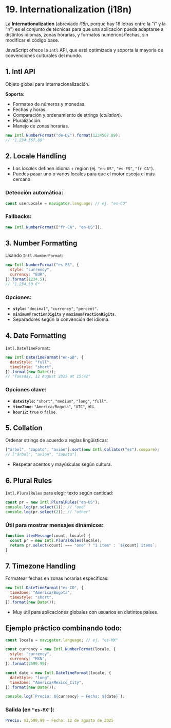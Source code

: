 # 19. Internationalization (i18n)

La **Internationalization** (abreviado _i18n_, porque hay 18 letras entre la "i" y la "n") es el conjunto de técnicas para que una aplicación pueda adaptarse a distintos idiomas, zonas horarias, y formatos numéricos/fechas, sin modificar el código base.

JavaScript ofrece la `Intl` API, que está optimizada y soporta la mayoría de convenciones culturales del mundo.

## 1. Intl API

Objeto global para internacionalización.

**Soporta:**

- Formateo de números y monedas.
- Fechas y horas.
- Comparación y ordenamiento de strings (_collation_).
- Pluralización.
- Manejo de zonas horarias.

```javascript
new Intl.NumberFormat("de-DE").format(1234567.89);
// "1.234.567,89"
```

## 2. Locale Handling

- Los _locales_ definen idioma + región (ej. `"en-US"`, `"es-ES"`, `"fr-CA"`).
- Puedes pasar uno o varios locales para que el motor escoja el más cercano.

### Detección automática:

```javascript
const userLocale = navigator.language; // ej. "es-CO"
```

### Fallbacks:

```javascript
new Intl.NumberFormat(["fr-CA", "en-US"]);
```

## 3. Number Formatting

Usando `Intl.NumberFormat`:

```javascript
new Intl.NumberFormat("es-ES", {
  style: "currency",
  currency: "EUR",
}).format(1234.5);
// "1.234,50 €"
```

### Opciones:

- **`style`:** `"decimal"`, `"currency"`, `"percent"`.
- **`minimumFractionDigits`** y **`maximumFractionDigits`**.
- Separadores según la convención del idioma.

## 4. Date Formatting

`Intl.DateTimeFormat`:

```javascript
new Intl.DateTimeFormat("en-GB", {
  dateStyle: "full",
  timeStyle: "short",
}).format(new Date());
// "Tuesday, 12 August 2025 at 15:42"
```

### Opciones clave:

- **`dateStyle`:** `"short"`, `"medium"`, `"long"`, `"full"`.
- **`timeZone`:** `"America/Bogota"`, `"UTC"`, etc.
- **`hour12`:** `true` o `false`.

## 5. Collation

Ordenar strings de acuerdo a reglas lingüísticas:

```javascript
["árbol", "zapato", "avión"].sort(new Intl.Collator("es").compare);
// ["árbol", "avión", "zapato"]
```

- Respetar acentos y mayúsculas según cultura.

## 6. Plural Rules

`Intl.PluralRules` para elegir texto según cantidad:

```javascript
const pr = new Intl.PluralRules("en-US");
console.log(pr.select(1)); // "one"
console.log(pr.select(2)); // "other"
```

### Útil para mostrar mensajes dinámicos:

```javascript
function itemMessage(count, locale) {
  const pr = new Intl.PluralRules(locale);
  return pr.select(count) === "one" ? "1 item" : `${count} items`;
}
```

## 7. Timezone Handling

Formatear fechas en zonas horarias específicas:

```javascript
new Intl.DateTimeFormat("es-CO", {
  timeZone: "America/Bogota",
  timeStyle: "short",
}).format(new Date());
```

- Muy útil para aplicaciones globales con usuarios en distintos países.

## Ejemplo práctico combinando todo:

```javascript
const locale = navigator.language; // ej. "es-MX"

const currency = new Intl.NumberFormat(locale, {
  style: "currency",
  currency: "MXN",
}).format(2599.99);

const date = new Intl.DateTimeFormat(locale, {
  dateStyle: "long",
  timeZone: "America/Mexico_City",
}).format(new Date());

console.log(`Precio: ${currency} — Fecha: ${date}`);
```

### Salida (en `"es-MX"`):

```yaml
Precio: $2,599.99 — Fecha: 12 de agosto de 2025
```

